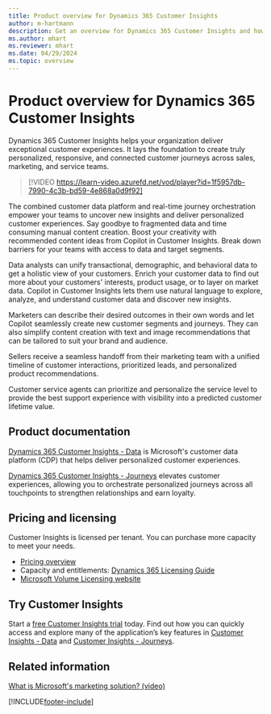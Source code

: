 ```yaml
---
title: Product overview for Dynamics 365 Customer Insights 
author: m-hartmann
description: Get an overview for Dynamics 365 Customer Insights and how your organization can benefit from the broad set of features.
ms.author: mhart
ms.reviewer: mhart
ms.date: 04/29/2024
ms.topic: overview
---
```


# Product overview for Dynamics 365 Customer Insights

Dynamics 365 Customer Insights helps your organization deliver exceptional customer experiences. It lays the foundation to create truly personalized, responsive, and connected customer journeys across sales, marketing, and service teams.

> [!VIDEO https://learn-video.azurefd.net/vod/player?id=1f5957db-7990-4c3b-bd59-4e868a0d9f92]

The combined customer data platform and real-time journey orchestration empower your teams to uncover new insights and deliver personalized customer experiences. Say goodbye to fragmented data and time consuming manual content creation. Boost your creativity with recommended content ideas from Copilot in Customer Insights. Break down barriers for your teams with access to data and target segments.

Data analysts can unify transactional, demographic, and behavioral data to get a holistic view of your customers. Enrich your customer data to find out more about your customers' interests, product usage, or to layer on market data. Copilot in Customer Insights lets them use natural language to explore, analyze, and understand customer data and discover new insights.

Marketers can describe their desired outcomes in their own words and let Copilot seamlessly create new customer segments and journeys. They can also simplify content creation with text and image recommendations that can be tailored to suit your brand and audience.

Sellers receive a seamless handoff from their marketing team with a unified timeline of customer interactions, prioritized leads, and personalized product recommendations.

Customer service agents can prioritize and personalize the service level to provide the best support experience with visibility into a predicted customer lifetime value.

## Product documentation

[Dynamics 365 Customer Insights - Data](data/overview.md) is Microsoft's customer data platform (CDP) that helps deliver personalized customer experiences.

[Dynamics 365 Customer Insights - Journeys](journeys/real-time-marketing-overview.md) elevates customer experiences, allowing you to orchestrate personalized journeys across all touchpoints to strengthen relationships and earn loyalty.

## Pricing and licensing

Customer Insights is licensed per tenant. You can purchase more capacity to meet your needs.

- [Pricing overview](https://dynamics.microsoft.com/ai/customer-insights/pricing/)
- Capacity and entitlements: [Dynamics 365 Licensing Guide](https://go.microsoft.com/fwlink/?LinkId=866544)
- [Microsoft Volume Licensing website](https://www.microsoft.com/licensing/how-to-buy/how-to-buy)

## Try Customer Insights

Start a [free Customer Insights trial](https://dynamics.microsoft.com/ai/customer-insights/) today. Find out how you can quickly access and explore many of the application’s key features in [Customer Insights - Data](data/trial-signup.md) and [Customer Insights - Journeys](journeys/trial-signup.md).

## Related information

[What is Microsoft's marketing solution? (video)](https://youtu.be/8o9s74gIGNA)

[!INCLUDE[footer-include](data/includes/footer-banner.md)]
